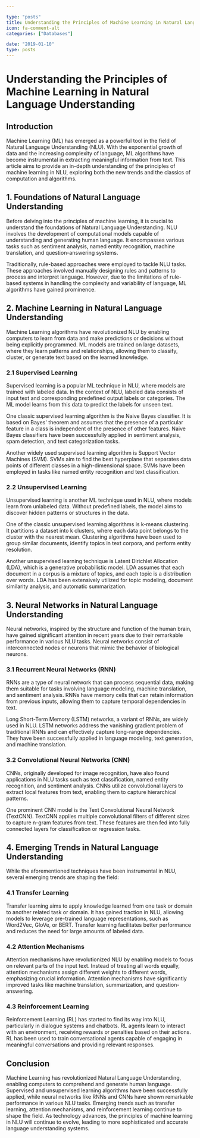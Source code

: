 ```yaml
---

type: "posts"
title: Understanding the Principles of Machine Learning in Natural Language Understanding
icon: fa-comment-alt
categories: ["Databases"]

date: "2019-01-10"
type: posts
---
```





# Understanding the Principles of Machine Learning in Natural Language Understanding

## Introduction

Machine Learning (ML) has emerged as a powerful tool in the field of Natural Language Understanding (NLU). With the exponential growth of data and the increasing complexity of language, ML algorithms have become instrumental in extracting meaningful information from text. This article aims to provide an in-depth understanding of the principles of machine learning in NLU, exploring both the new trends and the classics of computation and algorithms.

## 1. Foundations of Natural Language Understanding

Before delving into the principles of machine learning, it is crucial to understand the foundations of Natural Language Understanding. NLU involves the development of computational models capable of understanding and generating human language. It encompasses various tasks such as sentiment analysis, named entity recognition, machine translation, and question-answering systems.

Traditionally, rule-based approaches were employed to tackle NLU tasks. These approaches involved manually designing rules and patterns to process and interpret language. However, due to the limitations of rule-based systems in handling the complexity and variability of language, ML algorithms have gained prominence.

## 2. Machine Learning in Natural Language Understanding

Machine Learning algorithms have revolutionized NLU by enabling computers to learn from data and make predictions or decisions without being explicitly programmed. ML models are trained on large datasets, where they learn patterns and relationships, allowing them to classify, cluster, or generate text based on the learned knowledge.

### 2.1 Supervised Learning

Supervised learning is a popular ML technique in NLU, where models are trained with labeled data. In the context of NLU, labeled data consists of input text and corresponding predefined output labels or categories. The ML model learns from this data to predict the labels for unseen text.

One classic supervised learning algorithm is the Naive Bayes classifier. It is based on Bayes' theorem and assumes that the presence of a particular feature in a class is independent of the presence of other features. Naive Bayes classifiers have been successfully applied in sentiment analysis, spam detection, and text categorization tasks.

Another widely used supervised learning algorithm is Support Vector Machines (SVM). SVMs aim to find the best hyperplane that separates data points of different classes in a high-dimensional space. SVMs have been employed in tasks like named entity recognition and text classification.

### 2.2 Unsupervised Learning

Unsupervised learning is another ML technique used in NLU, where models learn from unlabeled data. Without predefined labels, the model aims to discover hidden patterns or structures in the data.

One of the classic unsupervised learning algorithms is k-means clustering. It partitions a dataset into k clusters, where each data point belongs to the cluster with the nearest mean. Clustering algorithms have been used to group similar documents, identify topics in text corpora, and perform entity resolution.

Another unsupervised learning technique is Latent Dirichlet Allocation (LDA), which is a generative probabilistic model. LDA assumes that each document in a corpus is a mixture of topics, and each topic is a distribution over words. LDA has been extensively utilized for topic modeling, document similarity analysis, and automatic summarization.

## 3. Neural Networks in Natural Language Understanding

Neural networks, inspired by the structure and function of the human brain, have gained significant attention in recent years due to their remarkable performance in various NLU tasks. Neural networks consist of interconnected nodes or neurons that mimic the behavior of biological neurons.

### 3.1 Recurrent Neural Networks (RNN)

RNNs are a type of neural network that can process sequential data, making them suitable for tasks involving language modeling, machine translation, and sentiment analysis. RNNs have memory cells that can retain information from previous inputs, allowing them to capture temporal dependencies in text.

Long Short-Term Memory (LSTM) networks, a variant of RNNs, are widely used in NLU. LSTM networks address the vanishing gradient problem of traditional RNNs and can effectively capture long-range dependencies. They have been successfully applied in language modeling, text generation, and machine translation.

### 3.2 Convolutional Neural Networks (CNN)

CNNs, originally developed for image recognition, have also found applications in NLU tasks such as text classification, named entity recognition, and sentiment analysis. CNNs utilize convolutional layers to extract local features from text, enabling them to capture hierarchical patterns.

One prominent CNN model is the Text Convolutional Neural Network (TextCNN). TextCNN applies multiple convolutional filters of different sizes to capture n-gram features from text. These features are then fed into fully connected layers for classification or regression tasks.

## 4. Emerging Trends in Natural Language Understanding

While the aforementioned techniques have been instrumental in NLU, several emerging trends are shaping the field:

### 4.1 Transfer Learning

Transfer learning aims to apply knowledge learned from one task or domain to another related task or domain. It has gained traction in NLU, allowing models to leverage pre-trained language representations, such as Word2Vec, GloVe, or BERT. Transfer learning facilitates better performance and reduces the need for large amounts of labeled data.

### 4.2 Attention Mechanisms

Attention mechanisms have revolutionized NLU by enabling models to focus on relevant parts of the input text. Instead of treating all words equally, attention mechanisms assign different weights to different words, emphasizing crucial information. Attention mechanisms have significantly improved tasks like machine translation, summarization, and question-answering.

### 4.3 Reinforcement Learning

Reinforcement Learning (RL) has started to find its way into NLU, particularly in dialogue systems and chatbots. RL agents learn to interact with an environment, receiving rewards or penalties based on their actions. RL has been used to train conversational agents capable of engaging in meaningful conversations and providing relevant responses.

## Conclusion

Machine Learning has revolutionized Natural Language Understanding, enabling computers to comprehend and generate human language. Supervised and unsupervised learning algorithms have been successfully applied, while neural networks like RNNs and CNNs have shown remarkable performance in various NLU tasks. Emerging trends such as transfer learning, attention mechanisms, and reinforcement learning continue to shape the field. As technology advances, the principles of machine learning in NLU will continue to evolve, leading to more sophisticated and accurate language understanding systems.